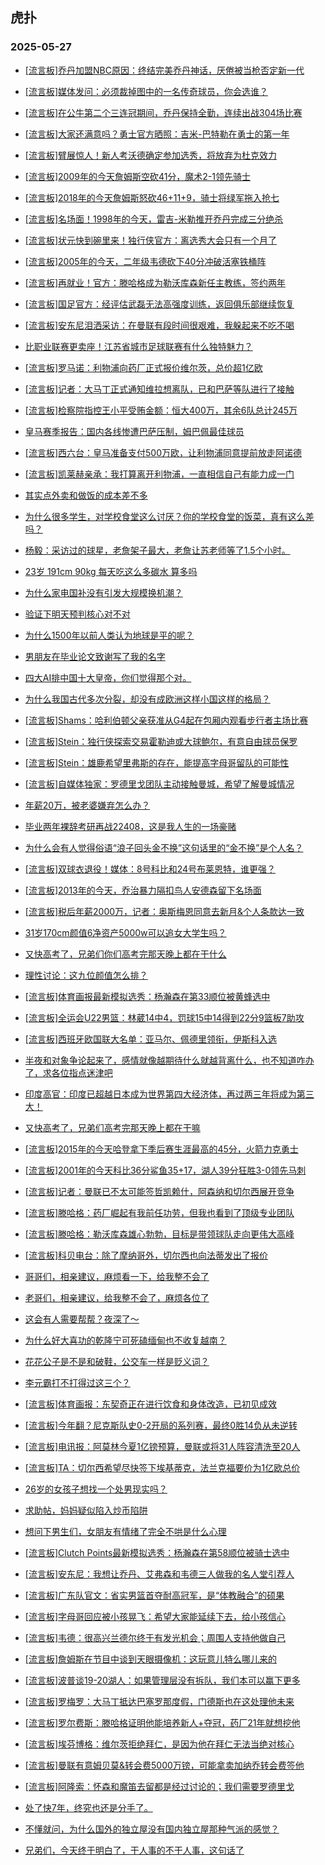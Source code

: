 ## 虎扑 
### 2025-05-27

+ [[流言板]乔丹加盟NBC原因：终结完美乔丹神话，厌倦被当枪否定新一代](https://bbs.hupu.com/632837708.html)

+ [[流言板]媒体发问：必须裁掉图中的一名传奇球员，你会选谁？](https://bbs.hupu.com/632835387.html)

+ [[流言板]在公牛第二个三连冠期间，乔丹保持全勤，连续出战304场比赛](https://bbs.hupu.com/632834638.html)

+ [[流言板]大家还满意吗？勇士官方晒照：吉米-巴特勒在勇士的第一年](https://bbs.hupu.com/632834223.html)

+ [[流言板]臂展惊人！新人考沃德确定参加选秀，将放弃为杜克效力](https://bbs.hupu.com/632834406.html)

+ [[流言板]2009年的今天詹姆斯空砍41分，魔术2-1领先骑士](https://bbs.hupu.com/632835158.html)

+ [[流言板]2018年的今天詹姆斯怒砍46+11+9，骑士将绿军拖入抢七](https://bbs.hupu.com/632836432.html)

+ [[流言板]名场面！1998年的今天，雷吉-米勒推开乔丹完成三分绝杀](https://bbs.hupu.com/632836453.html)

+ [[流言板]状元快到碗里来！独行侠官方：离选秀大会只有一个月了](https://bbs.hupu.com/632834162.html)

+ [[流言板]2005年的今天，二年级韦德砍下40分冲破活塞铁桶阵](https://bbs.hupu.com/632836215.html)

+ [[流言板]再就业！官方：滕哈格成为勒沃库森新任主教练，签约两年](https://bbs.hupu.com/632832527.html)

+ [[流言板]国足官方：经评估武磊无法高强度训练，返回俱乐部继续恢复](https://bbs.hupu.com/632829848.html)

+ [[流言板]安东尼泪洒采访：在曼联有段时间很艰难，我躲起来不吃不喝](https://bbs.hupu.com/632836112.html)

+ [比职业联赛更卖座！江苏省城市足球联赛有什么独特魅力？](https://bbs.hupu.com/632830350.html)

+ [[流言板]罗马诺：利物浦向药厂正式报价维尔茨，总价超1亿欧](https://bbs.hupu.com/632831463.html)

+ [[流言板]记者：大马丁正式通知维拉想离队，已和巴萨等队进行了接触](https://bbs.hupu.com/632831070.html)

+ [[流言板]检察院指控王小平受贿金额：恒大400万，其余6队总计245万](https://bbs.hupu.com/632828729.html)

+ [皇马赛季报告：国内各线惨遭巴萨压制，姆巴佩最佳球员](https://bbs.hupu.com/632830991.html)

+ [[流言板]西六台：皇马准备支付500万欧，让利物浦同意提前放走阿诺德](https://bbs.hupu.com/632831050.html)

+ [[流言板]凯莱赫亲承：我打算离开利物浦，一直相信自己有能力成一门](https://bbs.hupu.com/632833036.html)

+ [其实点外卖和做饭的成本差不多](https://bbs.hupu.com/632833417.html)

+ [为什么很多学生，对学校食堂这么讨厌？你的学校食堂的饭菜，真有这么差吗？](https://bbs.hupu.com/632833746.html)

+ [杨毅：采访过的球星，老詹架子最大，老詹让苏老师等了1.5个小时。](https://bbs.hupu.com/632835232.html)

+ [23岁 191cm 90kg 每天吃这么多碳水 算多吗](https://bbs.hupu.com/632836320.html)

+ [为什么家电国补没有引发大规模换机潮？](https://bbs.hupu.com/632836171.html)

+ [验证下明天预判核心对不对](https://bbs.hupu.com/632834165.html)

+ [为什么1500年以前人类认为地球是平的呢？](https://bbs.hupu.com/632833430.html)

+ [男朋友在毕业论文致谢写了我的名字](https://bbs.hupu.com/632834928.html)

+ [四大AI排中国十大皇帝，你们觉得那个对。](https://bbs.hupu.com/632834069.html)

+ [为什么我国古代多次分裂，却没有成欧洲这样小国这样的格局？](https://bbs.hupu.com/632834592.html)

+ [[流言板]Shams：哈利伯顿父亲获准从G4起在包厢内观看步行者主场比赛](https://bbs.hupu.com/632837702.html)

+ [[流言板]Stein：独行侠探索交易霍勒迪或大球鲍尔，有意自由球员保罗](https://bbs.hupu.com/632837652.html)

+ [[流言板]Stein：雄鹿希望里弗斯的存在，能提高字母哥留队的可能性](https://bbs.hupu.com/632838009.html)

+ [[流言板]自媒体独家：罗德里戈团队主动接触曼城，希望了解曼城情况](https://bbs.hupu.com/632835664.html)

+ [年薪20万，被老婆嫌弃怎么办？](https://bbs.hupu.com/632835887.html)

+ [毕业两年裸辞考研再战22408，这是我人生的一场豪赌](https://bbs.hupu.com/632835400.html)

+ [为什么会有人觉得俗语“浪子回头金不换”这句话里的“金不换”是个人名？](https://bbs.hupu.com/632835855.html)

+ [[流言板]双球衣退役！媒体：8号科比和24号布莱恩特，谁更强？](https://bbs.hupu.com/632836645.html)

+ [[流言板]2013年的今天，乔治暴力隔扣鸟人安德森留下名场面](https://bbs.hupu.com/632837669.html)

+ [[流言板]税后年薪2000万，记者：奥斯梅恩同意去新月&amp;个人条款达一致](https://bbs.hupu.com/632831938.html)

+ [31岁170cm颜值6净资产5000w可以追女大学生吗？](https://bbs.hupu.com/632837341.html)

+ [又快高考了，兄弟们你们高考完那天晚上都在干什么](https://bbs.hupu.com/632836187.html)

+ [理性讨论：这九位颜值怎么排？](https://bbs.hupu.com/632836060.html)

+ [[流言板]体育画报最新模拟选秀：杨瀚森在第33顺位被黄蜂选中](https://bbs.hupu.com/632838470.html)

+ [[流言板]全运会U22男篮：林葳14中4，罚球15中14得到22分9篮板7助攻](https://bbs.hupu.com/632836711.html)

+ [[流言板]西班牙欧国联大名单：亚马尔、佩德里领衔，伊斯科入选](https://bbs.hupu.com/632833005.html)

+ [半夜和对象争论起来了，感情就像越期待什么就越背离什么，也不知道咋办了，求各位指点迷津吧](https://bbs.hupu.com/632838627.html)

+ [印度高官：印度已超越日本成为世界第四大经济体，再过两三年将成为第三大！](https://bbs.hupu.com/632837724.html)

+ [又快高考了，兄弟们高考完那天晚上都在干嘛](https://bbs.hupu.com/632836837.html)

+ [[流言板]2015年的今天哈登拿下季后赛生涯最高的45分，火箭力克勇士](https://bbs.hupu.com/632837408.html)

+ [[流言板]2001年的今天科比36分鲨鱼35+17，湖人39分狂胜3-0领先马刺](https://bbs.hupu.com/632837286.html)

+ [[流言板]记者：曼联已不太可能签哲凯赖什，阿森纳和切尔西展开竞争](https://bbs.hupu.com/632832653.html)

+ [[流言板]滕哈格：药厂崛起有我前任功劳，但我也看到了顶级专业团队](https://bbs.hupu.com/632835904.html)

+ [[流言板]滕哈格：勒沃库森雄心勃勃，目标是带领球队走向更伟大高峰](https://bbs.hupu.com/632832796.html)

+ [[流言板]科贝电台：除了摩纳哥外，切尔西也向法蒂发出了报价](https://bbs.hupu.com/632833256.html)

+ [哥哥们，相亲建议，麻烦看一下，给我整不会了](https://bbs.hupu.com/632836804.html)

+ [老哥们，相亲建议，给我整不会了，麻烦各位了](https://bbs.hupu.com/632836823.html)

+ [这会有人需要帮帮？夜深了～](https://bbs.hupu.com/632838984.html)

+ [为什么好大喜功的乾隆宁可死磕缅甸也不收复越南？](https://bbs.hupu.com/632837787.html)

+ [花花公子是不是和破鞋，公交车一样是贬义词？](https://bbs.hupu.com/632837294.html)

+ [李元霸打不打得过这三个？](https://bbs.hupu.com/632837153.html)

+ [[流言板]体育画报：东契奇正在进行饮食和身体改造，已初见成效](https://bbs.hupu.com/632838812.html)

+ [[流言板]今年翻？尼克斯队史0-2开局的系列赛，最终0胜14负从未逆转](https://bbs.hupu.com/632837746.html)

+ [[流言板]电讯报：阿莫林今夏1亿镑预算，曼联或将31人阵容清洗至20人](https://bbs.hupu.com/632836915.html)

+ [[流言板]TA：切尔西希望尽快签下埃基蒂克，法兰克福要价为1亿欧总价](https://bbs.hupu.com/632837099.html)

+ [26岁的女孩子想找一个处男现实吗？](https://bbs.hupu.com/632837320.html)

+ [求助帖，妈妈疑似陷入炒币陷阱](https://bbs.hupu.com/632838495.html)

+ [想问下男生们，女朋友有情绪了完全不哄是什么心理](https://bbs.hupu.com/632839055.html)

+ [[流言板]Clutch Points最新模拟选秀：杨瀚森在第58顺位被骑士选中](https://bbs.hupu.com/632838384.html)

+ [[流言板]安东尼：我想让乔丹、艾弗森和韦德三人做我的名人堂引荐人](https://bbs.hupu.com/632839135.html)

+ [[流言板]广东队官文：省实男篮首夺耐高冠军，是“体教融合”的硕果](https://bbs.hupu.com/632837948.html)

+ [[流言板]字母哥回应被小孩晃飞：希望大家能延续下去，给小孩信心](https://bbs.hupu.com/632839101.html)

+ [[流言板]韦德：很高兴兰德尔终于有发光机会；周围人支持他做自己](https://bbs.hupu.com/632838647.html)

+ [[流言板]詹姆斯在节目中谈到天眼摄像机：这玩意儿特么哪儿来的](https://bbs.hupu.com/632839184.html)

+ [[流言板]波普谈19-20湖人：如果管理层没有拆队，我们本可以赢下更多](https://bbs.hupu.com/632839150.html)

+ [[流言板]罗梅罗：大马丁抵达巴塞罗那度假，门德斯也在这处理他未来](https://bbs.hupu.com/632837079.html)

+ [[流言板]罗尔费斯：滕哈格证明他能培养新人+夺冠，药厂21年就想挖他](https://bbs.hupu.com/632835372.html)

+ [[流言板]埃芬博格：维尔茨拒绝拜仁，是因为他在拜仁无法当绝对核心](https://bbs.hupu.com/632836438.html)

+ [[流言板]曼联有意姆贝莫&amp;转会费5000万镑，可能拿卖加纳乔转会费签他](https://bbs.hupu.com/632835823.html)

+ [[流言板]阿隆索：怀森和魔笛去留都是经过讨论的；我们需要罗德里戈](https://bbs.hupu.com/632835279.html)

+ [处了快7年，终究也还是分手了。 ](https://bbs.hupu.com/632839086.html)

+ [不懂就问，为什么国外的独立屋没有国内独立屋那种气派的感觉？](https://bbs.hupu.com/632839059.html)

+ [兄弟们，今天终于明白了，干人事的不干人事，这句话了](https://bbs.hupu.com/632839039.html)

